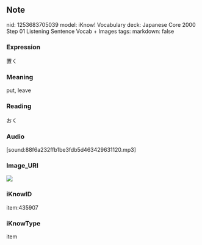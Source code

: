## Note
nid: 1253683705039
model: iKnow! Vocabulary
deck: Japanese Core 2000 Step 01 Listening Sentence Vocab + Images
tags: 
markdown: false

### Expression
置く

### Meaning
put, leave

### Reading
おく

### Audio
[sound:88f6a232ffb1be3fdb5d463429631120.mp3]

### Image_URI
<!DOCTYPE html>
<title></title>
<img src="2e9622428a37db424b6eb5cb7c075d63.jpg">



### iKnowID
item:435907

### iKnowType
item
